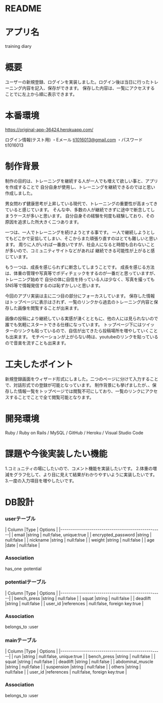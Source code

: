 # README

# アプリ名

training diary

# 概要

ユーザーの新規登録、ログインを実装しました。ログイン後は当日に行ったトレーニング内容を記入、保存ができます。
保存した内容は、一覧にアクセスすることでに左上から順に表示できます。


# 本番環境

https://original-app-36424.herokuapp.com/

ログイン情報(テスト用)
・Eメール ti1016013@gmail.com
・パスワード ti1016013

# 制作背景

制作の目的は、トレーニングを継続する人が一人でも増えて欲しい事と、アプリを作成することで
自分自身が使用し、トレーニングを継続できるのではと思い作成しました。

男女問わず健康思考が上昇している現代で、トレーニングの重要性が高まってきていると感じています。
そんな中、多数の人が継続できずに途中で断念してしまうケースが多いと思います。
自分自身その経験を何度も経験しており、その原因を追求した所大きく二つあります。

一つは、一人でトレーニングを続けようとする事です。
一人で継続しようとしてもどこかで妥協してしまい、そこからまた頑張り直すのはとても難しいと思います。
周りに人がいれば一番良いですが、社会人になると時間も合わないことが多いので、コミュニティサイトなどがあれば
継続できる可能性が上がると感じています。

もう一つは、成長を感じられずに断念してしまうことです。
成長を感じる方法は、体重の管理や写真等でボディチェックをするのが一番だと思っていますが、トレーニング始めで
自分の体に自信を持っている人は少なく、写真を撮ってもSNS等で情報発信するのは恥ずかしいと思います。

今回のアプリ実装は主に二つ目の部分にフォーカスしています。
保存した情報はトップページに表示はされず、一覧のリンクから過去のトレーニング内容と保存した画像を閲覧することが出来ます。

画像の投稿により継続している実感が湧くとともに、他の人には見られないので誰でも気軽にスタートできる仕様になっています。
トップページ下にはツイッターのリンクも貼っているので、自信が出てきたら投稿場所を増やしていくことも出来ます。
モチベーションが上がらない時は、youtubeのリンクを貼っているので音楽を流すことも出来ます。


# 工夫したポイント

新規登録画面をウィザード形式にしました。二つのページに分けて入力することで、対話形式での登録が可能となっています。
制作背景にも挙げましたが、、保存した情報一覧をトップページでは閲覧不可にしており、一覧のリンクにアクセスすることでことで全て閲覧可能となります。


# 開発環境
Ruby / Ruby on Rails / MySQL / GitHub / Heroku / Visual Studio Code 


# 課題や今後実装したい機能
1.コミュニティの場にしたいので、コメント機能を実装したいです。
2.体重の増減をグラフ化して、より目に見えて結果がわかりやすいように実装したいです。
3.一度の入力項目を増やしたいです。


# DB設計

### userテーブル


| Column                |Type          | Options     |
|----------------------------------------------------|
| email                 |string        | null:false, unique:true |
| encrypted_password    |string        | null:false  |
| nickname              |string        | null:false  |
| weight                |string        | null:false  |
| age                   |date          | null:false  |


### Association
has_one :potential



### potentialテーブル

| Column                |Type          | Options     |
|----------------------------------------------------|
| bench_press           |string        | null:false  |
| squat                 |string        | null:false  |
| deadlift              |string        | null:false  |
| user_id               |references        | null:false, foreign key:true  |

### Association

belongs_to :user


### mainテーブル

| Column                |Type          | Options     |
|----------------------------------------------------|
| run                |string        | null:false, unique:true |
| bench_press        |string        | null:false  |
| squat              |string        | null:false  |
| deadlift           |string        | null:false  |
| abdominal_muscle   |string        | null:false  |
| suspension         |string        | null:false  |
| others             |string        | null:false  |
| user_id            |references    | null:false, foreign key:true  |




### Association

belongs_to :user
